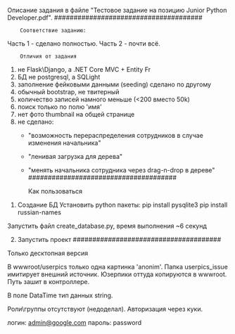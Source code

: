 Описание задания в файле "Тестовое задание на позицию Junior Python Developer.pdf".
######################################


        Соответствие заданию:
Часть 1 - сделано полностью.
Часть 2 - почти всё.


        Отличия от задания
1) не Flask\Django, а .NET Core MVC + Entity Fr
2) БД не postgresql, а SQLight
3) заполнение фейковыми данными (seeding) сделано по другому
4) обычный bootstrap, не твитерный
5) количество записей намного меньше (<200 вместо 50k)
7) поиск только по полю 'имя' 
6) нет фото thumbnail на общей странице
7) не сделано:
   - "возможность перераспределения сотрудников в случае изменения начальника" 
   - "ленивая загрузка для дерева" 
   - "менять начальника сотрудника через drag-n-drop в дереве"  
######################################


      Как пользоваться
1. Создание БД 
Установить python пакеты:
pip install pysqlite3 
pip install russian-names

Запустить файл create_database.py, время выполнения ~6 секунд

2. Запустить проект
######################################


Только десктопная версия

В wwwroot/userpics только одна картинка 'anonim'.
Папка userpics_issue имитирует внешний источник. Юзерпики оттуда копируются в wwwroot. Путь 
зашит в контроллере.

В поле DataTime тип данных string.

Роли\группы отсутствуют (недоделал). Авторизация через куки.


логин: admin@google.com
пароль: password